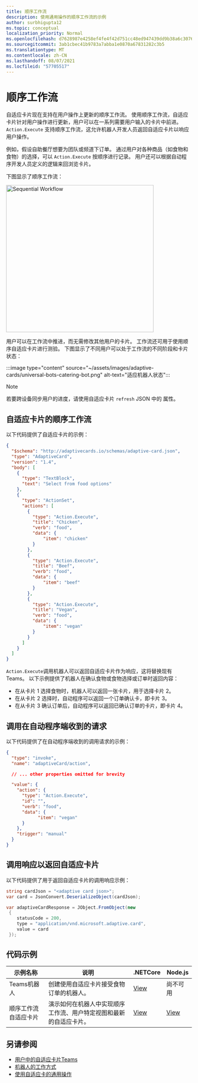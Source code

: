 ```yaml
---
title: 顺序工作流
description: 使用通用操作的顺序工作流的示例
author: surbhigupta12
ms.topic: conceptual
localization_priority: Normal
ms.openlocfilehash: d7628987e4258ef4fe4f42d751cc48ed947439dd9b38a6c30769b58e8b6e7e85
ms.sourcegitcommit: 3ab1cbec41b9783a7abba1e0870a67831282c3b5
ms.translationtype: MT
ms.contentlocale: zh-CN
ms.lasthandoff: 08/07/2021
ms.locfileid: "57705517"
---
```

# <a name="sequential-workflows"></a>顺序工作流

自适应卡片现在支持在用户操作上更新的顺序工作流。 使用顺序工作流，自适应卡片针对用户操作进行更新，用户可以在一系列需要用户输入的卡片中前进。 `Action.Execute` 支持顺序工作流，这允许机器人开发人员返回自适应卡片以响应用户操作。

例如，假设自助餐厅想要为团队或频道下订单。 通过用户对各种商品（如食物和食物）的选择，可以 `Action.Execute` 按顺序进行记录。 用户还可以根据自动程序开发人员定义的逻辑来回浏览卡片。 <br/>

下图显示了顺序工作流：

<img src="~/assets/images/bots/sequentialWorkflow.gif" alt="Sequential Workflow" width="400"/>

用户可以在工作流中推进，而无需修改其他用户的卡片。 工作流还可用于使用顺序自适应卡片进行测验。 下图显示了不同用户可以处于工作流的不同阶段和卡片状态：

:::image type="content" source="~/assets/images/adaptive-cards/universal-bots-catering-bot.png" alt-text="适应机器人状态":::

> [!NOTE]
> 若要跨设备同步用户的进度，请使用自适应卡片 `refresh` JSON 中的 属性。

## <a name="sequential-workflow-for-adaptive-cards"></a>自适应卡片的顺序工作流

以下代码提供了自适应卡片的示例：

```JSON
{
  "$schema": "http://adaptivecards.io/schemas/adaptive-card.json",
  "type": "AdaptiveCard",
  "version": "1.4",
  "body": [
    {
      "type": "TextBlock",
      "text": "Select from food options"
    },
    { 
      "type": "ActionSet",
      "actions": [
        {
          "type": "Action.Execute",
          "title": "Chicken",
          "verb": "food",
          "data": {
              "item": "chicken"
          }
        },
        {
          "type": "Action.Execute",
          "title": "Beef",
          "verb": "food",
          "data": {
              "item": "beef"
          }
        },
        {
          "type": "Action.Execute",
          "title": "Vegan",
          "verb": "food",
          "data": {
              "item": "vegan"
          }
        }
      ]
    }
  ]
}
```

`Action.Execute`调用机器人可以返回自适应卡片作为响应，这将替换现有Teams。
以下示例提供了机器人在确认食物或食物选择或订单时返回内容：

* 在从卡片 1 选择食物时，机器人可以返回一张卡片，用于选择卡片 2。
* 在从卡片 2 选择时，自动程序可以返回一个订单确认卡，即卡片 3。
* 在从卡片 3 确认订单后，自动程序可以返回已确认订单的卡片，即卡片 4。

## <a name="invoke-request-received-on-bot-side"></a>调用在自动程序端收到的请求

以下代码提供了在自动程序端收到的调用请求的示例：

```JSON
{ 
  "type": "invoke",
  "name": "adaptiveCard/action",

  // ... other properties omitted for brevity

  "value": { 
    "action": { 
      "type": "Action.Execute", 
      "id": "", 
      "verb": "food",
      "data": { 
            "item": "vegan"
      } 
    },
    "trigger": "manual" 
  }
}
```

## <a name="invoke-response-to-return-adaptive-cards"></a>调用响应以返回自适应卡片

以下代码提供了用于返回自适应卡片的调用响应示例：

```C#
string cardJson = "<adaptive card json>";
var card = JsonConvert.DeserializeObject(cardJson);

var adaptiveCardResponse = JObject.FromObject(new
 {
    statusCode = 200,
    type = "application/vnd.microsoft.adaptive.card",
    value = card
 });
```

## <a name="code-samples"></a>代码示例

|示例名称 | 说明 | .NETCore | Node.js |
|----------------|-----------------|--------------|--------------|
| Teams机器人 | 创建使用自适应卡片接受食物订单的机器人。 |[View](https://github.com/OfficeDev/Microsoft-Teams-Samples/tree/main/samples/bot-teams-catering/csharp)| 尚不可用 |
| 顺序工作流自适应卡片 | 演示如何在机器人中实现顺序工作流、用户特定视图和最新的自适应卡片。 | [View](https://github.com/OfficeDev/Microsoft-Teams-Samples/tree/main/samples/bot-sequential-flow-adaptive-cards/csharp) | [View](https://github.com/OfficeDev/Microsoft-Teams-Samples/tree/main/samples/bot-sequential-flow-adaptive-cards/nodejs) |


## <a name="see-also"></a>另请参阅

* [用户中的自适应卡片Teams](~/task-modules-and-cards/cards/cards-actions.md#adaptive-cards-actions)
* [机器人的工作方式](/azure/bot-service/bot-builder-basics?view=azure-bot-service-4.0&preserve-view=true)
* [使用自适应卡的通用操作](Work-with-universal-actions-for-adaptive-cards.md)
